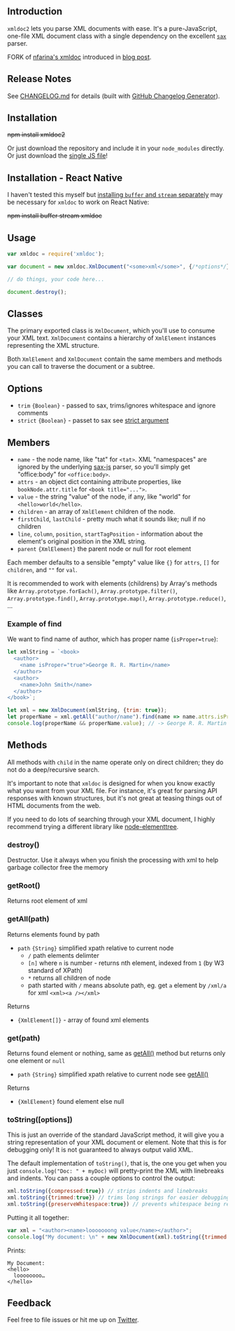 
## Introduction

`xmldoc2` lets you parse XML documents with ease. It's a pure-JavaScript, one-file XML document class with a single dependency on the excellent [`sax`][sax] parser.

FORK of [nfarina's xmldoc](https://github.com/nfarina/xmldoc) introduced in [blog post][blog].

  [blog]: http://nfarina.com/post/34302964969/a-lightweight-xml-document-class-for-nodejs-javascript

## Release Notes

See [CHANGELOG.md](./CHANGELOG.md) for details (built with [GitHub Changelog Generator](https://skywinder.github.io/github-changelog-generator/)).

## Installation

~~npm install xmldoc2~~

Or just download the repository and include it in your `node_modules` directly. Or just download the [single JS file][blob]!

  [blob]: https://github.com/jaroslavmoravec/xmldoc2/blob/master/lib/xmldoc2.js

## Installation - React Native

I haven't tested this myself but [installing `buffer` and `stream` separately](https://github.com/nfarina/xmldoc/issues/38) may be necessary for `xmldoc` to work on React Native:

~~npm install buffer stream xmldoc~~

## Usage

```js
var xmldoc = require('xmldoc');

var document = new xmldoc.XmlDocument("<some>xml</some>", {/*options*/});

// do things, your code here...

document.destroy();
```

## Classes

The primary exported class is `XmlDocument`, which you'll use to consume your XML text. `XmlDocument` contains a hierarchy of `XmlElement` instances representing the XML structure.

Both `XmlElement` and `XmlDocument` contain the same members and methods you can call to traverse the document or a subtree.

## Options

* `trim` `{Boolean}` - passed to sax, trims/ignores whitespace and ignore comments 
* `strict` `{Boolean}` - passet to sax see [strict argument](https://github.com/isaacs/sax-js#arguments)

## Members

* `name` - the node name, like "tat" for `<tat>`. XML "namespaces" are ignored by the underlying [sax-js](https://github.com/isaacs/sax-js) parser, so you'll simply get "office:body" for `<office:body>`.
* `attrs` - an object dict containing attribute properties, like `bookNode.attr.title` for `<book title="...">`.
* `value` - the string "value" of the node, if any, like "world" for `<hello>world</hello>`.
* `children` - an array of `XmlElement` children of the node.
* `firstChild`, `lastChild` - pretty much what it sounds like; null if no children
* `line`, `column`, `position`, `startTagPosition` - information about the element's original position in the XML string.
* `parent` `{XmlElement}` the parent node or null for root element

Each member defaults to a sensible "empty" value like `{}` for `attrs`, `[]` for `children`, and `""` for `val`.

It is recommended to work with elements (childrens) by Array's methods like `Array.prototype.forEach()`, `Array.prototype.filter()`, `Array.prototype.find()`, `Array.prototype.map()`, `Array.prototype.reduce()`, ...

### Example of find

We want to find name of author, which has proper name (`isProper=true`):

```js
let xmlString = `<book>
  <author>
    <name isProper="true">George R. R. Martin</name>
  </author>
  <author>
    <name>John Smith</name>
  </author>
</book>`;

let xml = new XmlDocument(xmlString, {trim: true});
let properName = xml.getAll("author/name").find(name => name.attrs.isProper === "true");
console.log(properName && properName.value); // -> George R. R. Martin
```

## Methods

All methods with `child` in the name operate only on direct children; they do not do a deep/recursive search.

It's important to note that `xmldoc` is designed for when you know exactly what you want from your XML file. For instance, it's great for parsing API responses with known structures, but it's not great at teasing things out of HTML documents from the web.

If you need to do lots of searching through your XML document, I highly recommend trying a different library like [node-elementtree](https://github.com/racker/node-elementtree).

### destroy()

Destructor. Use it always when you finish the processing with xml to help garbage collector free the memory

### getRoot()

Returns root element of xml

### getAll(path)

Returns elements found by path

* `path` `{String}` simplified xpath relative to current node
  * `/` path elements delimter
  * `[n]` where `n` is number - returns nth element, indexed from `1` (by W3 standard of XPath)
  * `*` returns all children of node
  * path started with `/` means absolute path, eg. get `a` element by `/xml/a` for xml `<xml><a /></xml>`

Returns

* `{XmlElement[]}` - array of found xml elements

### get(path) 

Returns found element or nothing, same as [getAll()](#getAll) method but returns only one element or `null`

* `path` `{String}` simplified xpath relative to current node see [getAll()](#getAll(path))

Returns

* `{XmlElement}` found element else null

### toString([options])

This is just an override of the standard JavaScript method, it will give you a string representation of your XML document or element. Note that this is for debugging only! It is not guaranteed to always output valid XML.

The default implementation of `toString()`, that is, the one you get when you just `console.log("Doc: " + myDoc)` will pretty-print the XML with linebreaks and indents. You can pass a couple options to control the output:

```js
xml.toString({compressed:true}) // strips indents and linebreaks
xml.toString({trimmed:true}) // trims long strings for easier debugging
xml.toString({preserveWhitespace:true}) // prevents whitespace being removed from around element values
```

Putting it all together:

```js
var xml = "<author><name>looooooong value</name></author>";
console.log("My document: \n" + new XmlDocument(xml).toString({trimmed:true}))
```

Prints:

    My Document:
    <hello>
      loooooooo…
    </hello>

## Feedback

Feel free to file issues or hit me up on [Twitter][twitter].

  [underscore]: http://underscorejs.org
  [XPath]: http://en.wikipedia.org/wiki/XPath
  [twitter]: http://twitter.com/nfarina
  [sax]: https://github.com/isaacs/sax-js
